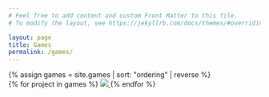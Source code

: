 ```yaml
---
# Feel free to add content and custom Front Matter to this file.
# To modify the layout, see https://jekyllrb.com/docs/themes/#overriding-theme-defaults

layout: page
title: Games
permalink: /games/
---
```

<link rel="stylesheet" href="/image-gallery.css">
{% assign games = site.games | sort: "ordering" | reverse  %}
<div class="image-gallery">
{% for project in games %}
	<a href="{{ site.url }}{{ project.permalink }}">
	<img src="{{ site.url }}{{ project.image_path }}"/>
	</a>
{% endfor %}
</div>
